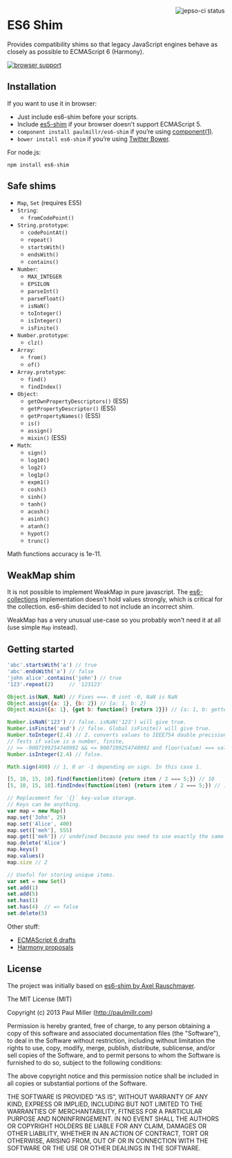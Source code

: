 <a href="https://jepso-ci.com/paulmillr/es6-shim"><img src="https://jepso-ci.com/paulmillr/es6-shim.svg" align="right" alt="jepso-ci status" /></a>
# ES6 Shim
Provides compatibility shims so that legacy JavaScript engines behave as
closely as possible to ECMAScript 6 (Harmony).

[![browser support](https://ci.testling.com/paulmillr/es6-shim.png)](https://ci.testling.com/paulmillr/es6-shim)

## Installation
If you want to use it in browser:

* Just include es6-shim before your scripts.
* Include [es5-shim](https://github.com/kriskowal/es5-shim) if your browser doesn't support ECMAScript 5.
* `component install paulmillr/es6-shim` if you’re using [component(1)](https://github.com/component/component).
* `bower install es6-shim` if you’re using [Twitter Bower](http://bower.io/).

For node.js:

    npm install es6-shim

## Safe shims

* `Map`, `Set` (requires ES5)
* `String`:
    * `fromCodePoint()`
* `String.prototype`:
    * `codePointAt()`
    * `repeat()`
    * `startsWith()`
    * `endsWith()`
    * `contains()`
* `Number`:
    * `MAX_INTEGER`
    * `EPSILON`
    * `parseInt()`
    * `parseFloat()`
    * `isNaN()`
    * `toInteger()`
    * `isInteger()`
    * `isFinite()`
* `Number.prototype`:
    * `clz()`
* `Array`:
    * `from()`
    * `of()`
* `Array.prototype`:
    * `find()`
    * `findIndex()`
* `Object`:
    * `getOwnPropertyDescriptors()` (ES5)
    * `getPropertyDescriptor()` (ES5)
    * `getPropertyNames()` (ES5)
    * `is()`
    * `assign()`
    * `mixin()` (ES5)
* `Math`:
    * `sign()`
    * `log10()`
    * `log2()`
    * `log1p()`
    * `expm1()`
    * `cosh()`
    * `sinh()`
    * `tanh()`
    * `acosh()`
    * `asinh()`
    * `atanh()`
    * `hypot()`
    * `trunc()`

Math functions accuracy is 1e-11.

## WeakMap shim
It is not possible to implement WeakMap in pure javascript.
The [es6-collections](https://github.com/WebReflection/es6-collections)
implementation doesn't hold values strongly, which is critical
for the collection. es6-shim decided to not include an incorrect shim.

WeakMap has a very unusual use-case so you probably won't need it at all
(use simple `Map` instead).

## Getting started

```javascript
'abc'.startsWith('a') // true
'abc'.endsWith('a') // false
'john alice'.contains('john') // true
'123'.repeat(2)     // '123123'

Object.is(NaN, NaN) // Fixes ===. 0 isnt -0, NaN is NaN
Object.assign({a: 1}, {b: 2}) // {a: 1, b: 2}
Object.mixin({a: 1}, {get b: function() {return 2}}) // {a: 1, b: getter}

Number.isNaN('123') // false. isNaN('123') will give true.
Number.isFinite('asd') // false. Global isFinite() will give true.
Number.toInteger(2.4) // 2. converts values to IEEE754 double precision integers
// Tests if value is a number, finite,
// >= -9007199254740992 && <= 9007199254740992 and floor(value) === value
Number.isInteger(2.4) // false.

Math.sign(400) // 1, 0 or -1 depending on sign. In this case 1.

[5, 10, 15, 10].find(function(item) {return item / 2 === 5;}) // 10
[5, 10, 15, 10].findIndex(function(item) {return item / 2 === 5;}) // 1

// Replacement for `{}` key-value storage.
// Keys can be anything.
var map = new Map()
map.set('John', 25)
map.set('Alice', 400)
map.set(['meh'], 555)
map.get(['meh']) // undefined because you need to use exactly the same object.
map.delete('Alice')
map.keys()
map.values()
map.size // 2

// Useful for storing unique items.
var set = new Set()
set.add(1)
set.add(5)
set.has(1)
set.has(4)  // => false
set.delete(5)
```

Other stuff:

* [ECMAScript 6 drafts](http://wiki.ecmascript.org/doku.php?id=harmony:specification_drafts)
* [Harmony proposals](http://wiki.ecmascript.org/doku.php?id=harmony:harmony)

## License
The project was initially based on [es6-shim by Axel Rauschmayer](https://github.com/rauschma/es6-shim).

The MIT License (MIT)

Copyright (c) 2013 Paul Miller (http://paulmillr.com)

Permission is hereby granted, free of charge, to any person obtaining a copy of
this software and associated documentation files (the "Software"), to deal in
the Software without restriction, including without limitation the rights to
use, copy, modify, merge, publish, distribute, sublicense, and/or sell copies
of the Software, and to permit persons to whom the Software is furnished to do
so, subject to the following conditions:

The above copyright notice and this permission notice shall be included in all
copies or substantial portions of the Software.

THE SOFTWARE IS PROVIDED "AS IS", WITHOUT WARRANTY OF ANY KIND, EXPRESS OR
IMPLIED, INCLUDING BUT NOT LIMITED TO THE WARRANTIES OF MERCHANTABILITY,
FITNESS FOR A PARTICULAR PURPOSE AND NONINFRINGEMENT. IN NO EVENT SHALL THE
AUTHORS OR COPYRIGHT HOLDERS BE LIABLE FOR ANY CLAIM, DAMAGES OR OTHER
LIABILITY, WHETHER IN AN ACTION OF CONTRACT, TORT OR OTHERWISE, ARISING FROM,
OUT OF OR IN CONNECTION WITH THE SOFTWARE OR THE USE OR OTHER DEALINGS IN THE
SOFTWARE.

